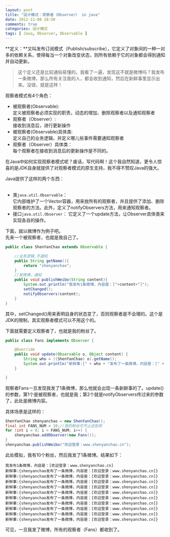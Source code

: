 ```yaml
---
layout: post
title: "设计模式：观察者（Observer） in java"
date: 2012-11-08 18:50
comments: true
categories: 设计模式
tags: [ Java, Observer, Observable ]
---
```

**定义：**又叫发布订阅模式（Publish/subscribe），它定义了对象间的一种一对多的依赖关系，使得每当一个对象改变状态，则所有依赖于它的对象都会得到通知并自动更新。  
>这个定义还是比较通俗易懂的。我看了一遍，发现这不就是微博吗？我发布一条微博，那么所有关注我的人，都会收到通知，然后在新鲜事里显示出来。没错，就是这样！

观察者模式有4个角色：  

* 被观察者(Observable):  
定义被观察者必须实现的职责，动态的增加、删除观察者以及通知观察者   
* 观察者（Observer）:   
接收到消息后，进行更新操作
* 被观察者(Observable)具体类:  
定义自己的业务逻辑，并定义哪儿些事件需要通知观察者   
* 观察者（Observer）具体类：     
每个观察者在接收到消息后的更新操作是不同的。


<!--more-->
在Java中如何实现观察者模式呢？废话，写代码啊！这个我自然知道，更令人惊喜的是JDK自身就提供了对观察者模式的原生支持，我不得不赞叹Java的强大。  

Java提供了这样的两个东西：  
​	
* 类`java.util.Observable`：  
它内部维护了一个Vector容器，用来放所有的观察者，并且提供了添加、删除观察者的方法。此外，定义了notifyObservers方法，用来通知观察者。  
* 接口`java.util.Observer`：
它定义了一个update方法，让Observer具体类来实现各自的操作。

下面，就以微博作为例子吧。  
先来一个被观察者，也就是我自己了。

```java
public class ShenYanChao extends Observable {

	//业务逻辑,不通知
	public String getName(){
		return "shenyanchao";
	}
	//发微博，通知
	public void publishWeibo(String content){
		System.out.println("我发布1条微博，內容是：["+content+"]");
		setChanged();
		notifyObservers(content);
	}
}
```
其中，setChanged()用来表明自身的状态变了，否则观察者是不会理的。这个是JDK的限制，其实观察者模式可以不用这个的。  

下面就需要定义观察者了，也就是我的粉丝了。

```java
public class Fans implements Observer {

	@Override
	public void update(Observable o, Object content) {
		String who = ((ShenYanChao) o).getName();
		System.out.println("新鲜事:{" + who + "发布了一条微博，内容是：[" + content + "]}");
	}

}
```
观察者Fans一旦发现我发了1条微博，那么他就会出现一条新鲜事的了。update()的参数，第1个是被观察者，也就是我；第2个就是notifyObservers传过来的参数了，此处是微博内容。

具体场景是这样的：

```java
ShenYanChao shenyanchao = new ShenYanChao();
final int FANS_NUM = 10;//我的粉丝可不止这些呢
for (int i = 0; i < FANS_NUM; i++) {
	shenyanchao.addObserver(new Fans());
}
shenyanchao.publishWeibo("欢迎登录：www.shenyanchao.cn");
```

此处模拟，我有10个粉丝，然后我发了1条微博。结果如下：  

	我发布1条微博，內容是：[欢迎登录：www.shenyanchao.cn]
	新鲜事:{shenyanchao发布了一条微博，内容是：[欢迎登录：www.shenyanchao.cn]}
	新鲜事:{shenyanchao发布了一条微博，内容是：[欢迎登录：www.shenyanchao.cn]}
	新鲜事:{shenyanchao发布了一条微博，内容是：[欢迎登录：www.shenyanchao.cn]}
	新鲜事:{shenyanchao发布了一条微博，内容是：[欢迎登录：www.shenyanchao.cn]}
	新鲜事:{shenyanchao发布了一条微博，内容是：[欢迎登录：www.shenyanchao.cn]}
	新鲜事:{shenyanchao发布了一条微博，内容是：[欢迎登录：www.shenyanchao.cn]}
	新鲜事:{shenyanchao发布了一条微博，内容是：[欢迎登录：www.shenyanchao.cn]}
	新鲜事:{shenyanchao发布了一条微博，内容是：[欢迎登录：www.shenyanchao.cn]}
	新鲜事:{shenyanchao发布了一条微博，内容是：[欢迎登录：www.shenyanchao.cn]}
	新鲜事:{shenyanchao发布了一条微博，内容是：[欢迎登录：www.shenyanchao.cn]}
可见，一旦我发了微博，所有的观察者（Fans）都收到了。

